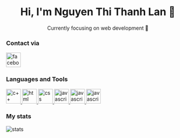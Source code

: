 <!---
emerald-lan/emerald-lan is a ✨ special ✨ repository because its `README.md` (this file) appears on your GitHub profile.
You can click the Preview link to take a look at your changes.
--->

<h1 align="center">Hi, I'm Nguyen Thi Thanh Lan 🦄</h1>
<p align="center">Currently focusing on web development 🌱</p>

<h3 align="left">Contact via</h3>
<p align="left">
    <a href="https://www.facebook.com/nttlnn">
        <img src="https://upload.wikimedia.org/wikipedia/commons/5/51/Facebook_f_logo_%282019%29.svg" alt="facebook profile" height="40" width="40">
    </a>
</p>

<h3 align="left">Languages and Tools</h3>
<p align="left">
    <a href="https://www.w3schools.com/cpp/default.asp">
        <img src="https://upload.wikimedia.org/wikipedia/commons/1/18/ISO_C%2B%2B_Logo.svg" alt="c++" width="40" height="40"/>
    </a>
    <a href="https://www.w3schools.com/html/default.asp">
        <img src="https://upload.wikimedia.org/wikipedia/commons/8/80/HTML5_logo_resized.svg" alt="html" width="40" height="40"/>
    </a>
    <a href="https://www.w3schools.com/css/default.asp">
        <img src="https://upload.wikimedia.org/wikipedia/commons/d/d5/CSS3_logo_and_wordmark.svg" alt="css" width="40" height="40"/>
    </a>
    <a href="https://www.w3schools.com/js/default.asp">
        <img src="https://upload.wikimedia.org/wikipedia/commons/6/6a/JavaScript-logo.png" alt="javascript" width="40" height="40"/>
    </a>
    <a href="https://www.figma.com">
        <img src="https://upload.wikimedia.org/wikipedia/commons/3/33/Figma-logo.svg" alt="javascript" width="40" height="40"/>
    </a>
    <a href="https://reactnative.dev">
        <img src="https://upload.wikimedia.org/wikipedia/commons/a/a7/React-icon.svg" alt="javascript" width="40" height="40"/>
    </a>
</p>

<h3 align="left">My stats</h3>
<p>
    <img align="left" src="https://github-readme-stats.vercel.app/api/top-langs?username=emerald-lan&show_icons=true&locale=en&layout=compact" alt="stats"/>
</p>
    
